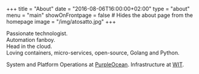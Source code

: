 +++
title = "About"
date  = "2016-08-06T16:00:00+02:00"
type  = "about"
menu  = "main"
showOnFrontpage = false # Hides the about page from the homepage
image = "/img/atosatto.jpg"
+++

Passionate technologist. <br />
Automation fanboy. <br />
Head in the cloud. <br />
Loving containers, micro-services, open-source, Golang and Python. <br />

System and Platform Operations at [PurpleOcean](http://www.purpleocean.it).
Infrastructure at [WIT](http://www.witapp.me/).
